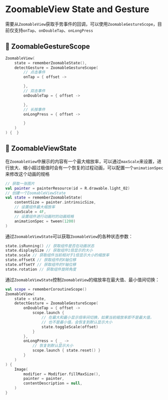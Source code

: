 # ZoomableView State and Gesture

需要从`ZoomableView`获取手势事件的回调，可以使用`ZoomableGestureScope`，目前仅支持`onTap`、`onDoubleTap`、`onLongPress`

## 🍗 ZoomableGestureScope
```kotlin
ZoomableView(
    state = rememberZoomableState(),
    detectGesture = ZoomableGestureScope(
        // 点击事件
        onTap = { offset ->

        },
        // 双击事件
        onDoubleTap = { offset ->

        },
        // 长按事件
        onLongPress = { offset ->

        }
    )
) {  }
```

## 🍖 ZoomableViewState

在`ZoomableView`中展示的内容有一个最大缩放率，可以通过`maxScale`来设置，进行放大、缩小超过极值时会有一个恢复的过程动画，可以配置一个`animationSpec`来修改这个动画的规格

```kotlin
// 获取一张图片
val painter = painterResource(id = R.drawable.light_02)
// 创建一个ZoomableViewState
val state = rememberZoomableState(
    contentSize = painter.intrinsicSize,
    // 设置组件最大缩放率
    maxScale = 4F,
    // 设置组件进行动画时的动画规格
    animationSpec = tween(1200)
)
```

通过`ZoomableViewState`可以获取`ZoomableView`的各种状态参数：

```kotlin
state.isRunning() // 获取组件是否在动画状态
state.displaySize // 获取组件1倍显示的大小
state.scale // 获取组件当前相对于1倍显示大小的缩放率
state.offsetX // 获取组件的X轴位移
state.offsetY // 获取组件的Y轴位移
state.rotation // 获取组件旋转角度
```

通过`ZoomableViewState`控制`ZoomableView`的缩放率在最大值、最小值间切换：

```kotlin
val scope = rememberCoroutineScope()
ZoomableView(
    state = state,
    detectGesture = ZoomableGestureScope(
        onDoubleTap = { offset ->
            scope.launch {
                // 在最大和最小显示倍率间切换，如果当前缩放率即不是最大值，
                // 也不是最小值，会恢复到默认显示大小
                state.toggleScale(offset)
            }
        },
        onLongPress = { _ ->
            // 恢复到默认显示大小
            scope.launch { state.reset() }
        }
    )
) {
    Image(
        modifier = Modifier.fillMaxSize(),
        painter = painter,
        contentDescription = null,
    )
}
```